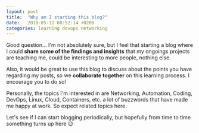 ```yaml
---
layout: post
title:  "Why am I starting this blog?"
date:   2018-05-11 08:52:14 +0200
categories: learning devops networking
---
```


Good question... I'm not absolutely sure, but I feel that starting a blog where I could **share some of the findings and insights** that my ongoings projects are teaching me, could be interesting to more people, nothing else.

Also, it would be great to use this blog to discuss about the points you have regarding my posts, so we **collaborate together** on this learning process. I encourage you to do so!

Personally, the topics I'm interested in are Networking, Automation, Coding, DevOps, Linux, Cloud, Containers, etc. a lot of buzzwords that have made me happy at work. So expect related topics here.

Let's see if I can start blogging periodically, but hopefully from time to time something turns up here 😉

